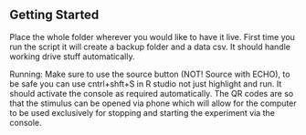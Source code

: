 <!-- GETTING STARTED -->
## Getting Started

Place the whole folder wherever you would like to have it live. First time you run the script it will create a backup folder and a data csv. It should handle working drive stuff automatically.

Running:
Make sure to use the source button (NOT! Source with ECHO), to be safe you can use cntrl+shft+S in R studio not just highlight and run. It should activate the console as required automatically. The QR codes are so that the stimulus can be opened via phone which will allow for the computer to be used exclusively for stopping and starting the experiment via the console. 


